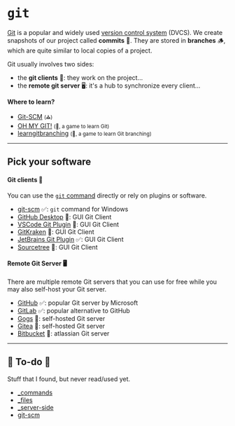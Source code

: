 # <samp>git</samp>

<div class="row row-cols-md-2"><div>

[Git](https://git-scm.com/) is a popular and widely used [version control system](../../_general/index.md) (DVCS). We create snapshots of our project called **commits** 🔐. They are stored in **branches** 🪵, which are quite similar to local copies of a project.

Git usually involves two sides:

* the **git clients** 👲: they work on the project...
* the **remote git server** 🖥: it's a hub to synchronize every client...
</div><div>

**Where to learn?**

* [Git-SCM](https://git-scm.com/doc) <small>(⛪)</small>
* [OH MY GIT!](https://ohmygit.org/) <small>(👻, a game to learn Git)</small>
* [learngitbranching](https://learngitbranching.js.org/) <small>(👻, a game to learn Git branching)</small>
</div></div>

<hr class="sep-both">

## Pick your software

<div class="row row-cols-md-2"><div>

#### Git clients 👲

You can use the [`git` command](../commands/index.md) directly or rely on plugins or software.

* [git-scm](https://git-scm.com/) ✅: `git` command for Windows
* [GitHub Desktop](https://desktop.github.com/) 🤔: GUI Git Client
* [VSCode Git Plugin](https://code.visualstudio.com/docs/sourcecontrol/overview) 🤔: GUI Git Client
* [GitKraken](https://www.gitkraken.com/) 👻: GUI Git Client 
* [JetBrains Git Plugin](https://www.jetbrains.com/help/idea/version-control-integration.html) ✅:  GUI Git Client
* [Sourcetree](https://www.sourcetreeapp.com/) 👻: GUI Git Client
</div><div>

#### Remote Git Server 🖥

There are multiple remote Git servers that you can use for free while you may also self-host your Git server.

* [GitHub](https://github.com/) ✅: popular Git server by Microsoft
* [GitLab](https://about.gitlab.com/) ✅: popular alternative to GitHub
* [Gogs](https://gogs.io/) 🤔: self-hosted Git server
* [Gitea](https://gitea.com/) 👻: self-hosted Git server
* [Bitbucket](https://bitbucket.org/) 👻: atlassian Git server
</div></div>

<hr class="sep-both">

## 👻 To-do 👻

Stuff that I found, but never read/used yet.

<div class="row row-cols-md-2"><div>

* [_commands](_commands.md)
* [_files](_files.md)
* [_server-side](server-side.md)
* [git-scm](https://git-scm.com/)
</div><div>


</div></div>